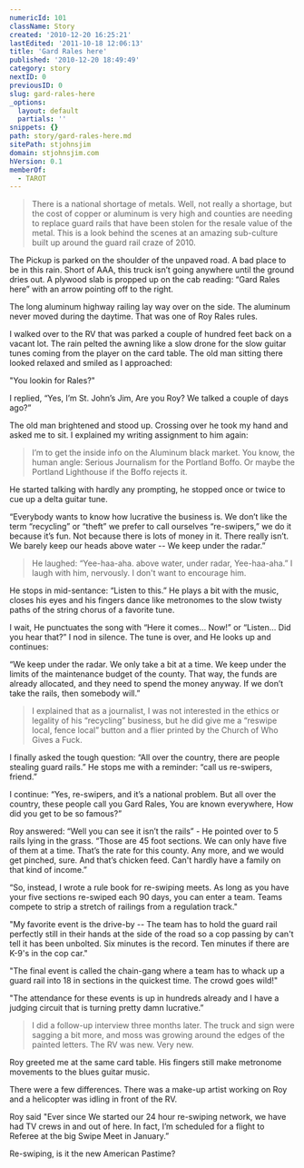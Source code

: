 ```yaml
---
numericId: 101
className: Story
created: '2010-12-20 16:25:21'
lastEdited: '2011-10-18 12:06:13'
title: 'Gard Rales here'
published: '2010-12-20 18:49:49'
category: story
nextID: 0
previousID: 0
slug: gard-rales-here
_options:
  layout: default
  partials: ''
snippets: {}
path: story/gard-rales-here.md
sitePath: stjohnsjim
domain: stjohnsjim.com
hVersion: 0.1
memberOf:
  - TAROT
---
```


> There is a national shortage of metals. Well, not really a shortage, but the cost of copper or aluminum is very high and counties are needing to replace guard rails that have been stolen for the resale value of the metal. This is a look behind the scenes at an amazing sub-culture built up around the guard rail craze of 2010.

The Pickup is parked on the shoulder of the unpaved road. A bad place to be in this rain. Short of AAA, this truck isn’t going anywhere until the ground dries out. A plywood slab is propped up on the cab reading: “Gard Rales here” with an arrow pointing off to the right.

The long aluminum highway railing lay way over on the side. The aluminum never moved during the daytime. That was one of Roy Rales rules.

I walked over to the RV that was parked a couple of hundred feet back on a vacant lot. The rain pelted the awning like a slow drone for the slow guitar tunes coming from the player on the card table. The old man sitting there looked relaxed and smiled as I approached:

"You lookin for Rales?"

I replied, “Yes, I’m St. John’s Jim, Are you Roy? We talked a couple of days ago?”

The old man brightened and stood up. Crossing over he took my hand and asked me to sit. I explained my writing assignment to him again:

> I’m to get the inside info on the Aluminum black market. You know, the human angle: Serious Journalism for the Portland Boffo. Or maybe the Portland Lighthouse if the Boffo rejects it.

He started talking with hardly any prompting, he stopped once or twice to cue up a delta guitar tune.

“Everybody wants to know how lucrative the business is. We don’t like the term “recycling” or “theft” we prefer to call ourselves “re-swipers,” we do it because it’s fun. Not because there is lots of money in it. There really isn’t. We barely keep our heads above water -- We keep under the radar.”

> He laughed: “Yee-haa-aha. above water, under radar, Yee-haa-aha.” I laugh with him, nervously. I don't want to encourage him.

He stops in mid-sentance: “Listen to this.” He plays a bit with the music, closes his eyes and his fingers dance like metronomes to the slow twisty paths of the string chorus of a favorite tune.

I wait, He punctuates the song with “Here it comes… Now!” or “Listen… Did you hear that?” I nod in silence. The tune is over, and He looks up and continues:

“We keep under the radar. We only take a bit at a time. We keep under the limits of the maintenance budget of the county. That way, the funds are already allocated, and they need to spend the money anyway. If we don’t take the rails, then somebody will.”

> I explained that as a journalist, I was not interested in the ethics or legality of his “recycling” business, but he did give me a “reswipe local, fence local” button and a flier printed by the Church of Who Gives a Fuck.

I finally asked the tough question: “All over the country, there are people stealing guard rails.” He stops me with a reminder: “call us re-swipers, friend.”

I continue: “Yes, re-swipers, and it’s a national problem. But all over the country, these people call you Gard Rales, You are known everywhere, How did you get to be so famous?”

Roy answered: “Well you can see it isn’t the rails” - He pointed over to 5 rails lying in the grass. “Those are 45 foot sections. We can only have five of them at a time. That’s the rate for this county. Any more, and we would get pinched, sure. And that’s chicken feed. Can't hardly have a family on that kind of income.”

“So, instead, I wrote a rule book for re-swiping meets. As long as you have your five sections re-swiped each 90 days, you can enter a team. Teams compete to strip a stretch of railings from a regulation track."

"My favorite event is the drive-by -- The team has to hold the guard rail perfectly still in their hands at the side of the road so a cop passing by can't tell it has been unbolted. Six minutes is the record. Ten minutes if there are K-9's in the cop car."

"The final event is called the chain-gang where a team has to whack up a guard rail into 18 in sections in the quickest time. The crowd goes wild!"

"The attendance for these events is up in hundreds already and I have a judging circuit that is turning pretty damn lucrative.”

> I did a follow-up interview three months later. The truck and sign were sagging a bit more, and moss was growing around the edges of the painted letters. The RV was new. Very new.

Roy greeted me at the same card table. His fingers still make metronome movements to the blues guitar music.

There were a few differences. There was a make-up artist working on Roy and a helicopter was idling in front of the RV.

Roy said "Ever since We started our 24 hour re-swiping network, we have had TV crews in and out of here. In fact, I’m scheduled for a flight to Referee at the big Swipe Meet in January.”

Re-swiping, is it the new American Pastime?
